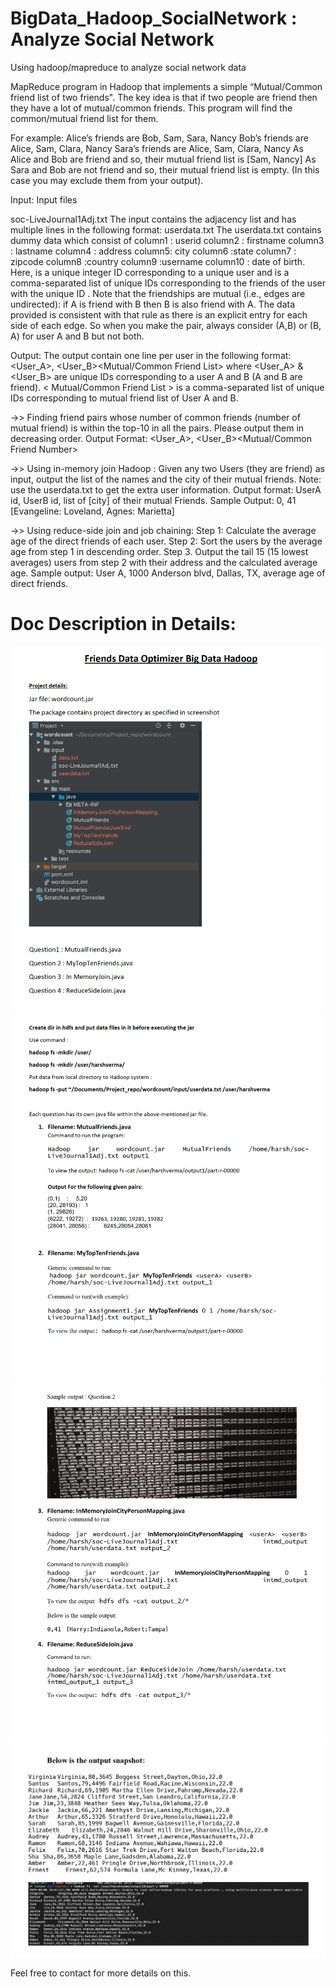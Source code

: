 
# BigData_Hadoop_SocialNetwork : Analyze Social Network 
Using hadoop/mapreduce to analyze social network data

MapReduce program in Hadoop that implements a simple “Mutual/Common friend list of two friends". The key idea is that if two people are friend then they have a lot of mutual/common friends. This program will find the common/mutual friend list for them.

For example: Alice’s friends are Bob, Sam, Sara, Nancy Bob’s friends are Alice, Sam, Clara, Nancy Sara’s friends are Alice, Sam, Clara, Nancy As Alice and Bob are friend and so, their mutual friend list is [Sam, Nancy] As Sara and Bob are not friend and so, their mutual friend list is empty. (In this case you may exclude them from your output).

Input: Input files

soc-LiveJournal1Adj.txt The input contains the adjacency list and has multiple lines in the following format:
userdata.txt The userdata.txt contains dummy data which consist of column1 : userid column2 : firstname column3 : lastname column4 : address column5: city column6 :state column7 : zipcode column8 :country column9 :username column10 : date of birth.
Here, is a unique integer ID corresponding to a unique user and is a comma-separated list of unique IDs corresponding to the friends of the user with the unique ID . Note that the friendships are mutual (i.e., edges are undirected): if A is friend with B then B is also friend with A. The data provided is consistent with that rule as there is an explicit entry for each side of each edge. So when you make the pair, always consider (A,B) or (B, A) for user A and B but not both.

Output: The output contain one line per user in the following format: <User_A>, <User_B><Mutual/Common Friend List> where <User_A> & <User_B> are unique IDs corresponding to a user A and B (A and B are friend). < Mutual/Common Friend List > is a comma-separated list of unique IDs corresponding to mutual friend list of User A and B.

->> Finding friend pairs whose number of common friends (number of mutual friend) is within the top-10 in all the pairs. Please output them in decreasing order. Output Format: <User_A>, <User_B><Mutual/Common Friend Number>

->> Using in-memory join Hadoop : Given any two Users (they are friend) as input, output the list of the names and the city of their mutual friends. Note: use the userdata.txt to get the extra user information. Output format: UserA id, UserB id, list of [city] of their mutual Friends. Sample Output: 0, 41 [Evangeline: Loveland, Agnes: Marietta]

->> Using reduce-side join and job chaining: Step 1: Calculate the average age of the direct friends of each user. Step 2: Sort the users by the average age from step 1 in descending order. Step 3. Output the tail 15 (15 lowest averages) users from step 2 with their address and the calculated average age. Sample output: User A, 1000 Anderson blvd, Dallas, TX, average age of direct friends.

# Doc Description in Details:
![description](/screenshot/1.png)
![description](/screenshot/2.png)
![description](/screenshot/3.png)
![description](/screenshot/4.png)

Feel free to contact for more details on this.
